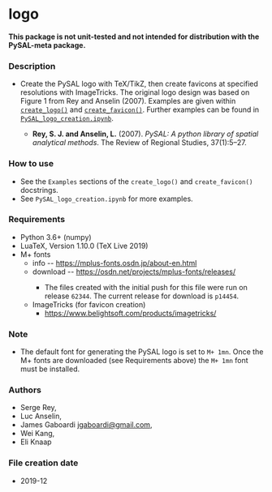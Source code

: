 # logo

**This package is not unit-tested and not intended for distribution with the PySAL-meta package.**

### Description
  * Create the PySAL logo with TeX/TikZ, then create favicons at specified resolutions with ImageTricks. The original logo design was based on Figure 1 from Rey and Anselin (2007). Examples are given within [`create_logo()`](https://github.com/pysal/logo/blob/master/logo/create_pysal_logo.py#L53) and [`create_favicon()`](https://github.com/pysal/logo/blob/5616bf4d4fd45f9d08f16ddb87af306411001c34/logo/create_pysal_logo.py#L212). Further examples can be found in [`PySAL_logo_creation.ipynb`](https://github.com/pysal/logo/blob/master/PySAL_logo_creation.ipynb).
  
    * **Rey, S. J. and Anselin, L.** (2007). *PySAL: A python library of spatial analytical methods*. The Review of Regional Studies, 37(1):5–27.
    
### How to use
 * See the `Examples` sections of the `create_logo()` and `create_favicon()` docstrings.
 * See `PySAL_logo_creation.ipynb` for more examples.

### Requirements
 * Python 3.6+ (numpy)
 * LuaTeX, Version 1.10.0 (TeX Live 2019)
 * M+ fonts
   * info -- https://mplus-fonts.osdn.jp/about-en.html
   * download -- https://osdn.net/projects/mplus-fonts/releases/<RELEASE>
     * The files created with the initial push for this file were run on release `62344`. The current release for download is `p14454`.
    * ImageTricks (for favicon creation)
        * https://www.belightsoft.com/products/imagetricks/

### Note
 * The default font for generating the PySAL logo is set to `M+ 1mn`. Once the M+ fonts are downloaded (see Requirements above) the `M+ 1mn` font must be installed.

### Authors
 * Serge Rey,
 * Luc Anselin,
 * James Gaboardi <jgaboardi@gmail.com>,
 * Wei Kang,
 * Eli Knaap

### File creation date
 * 2019-12
